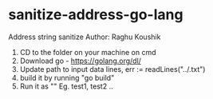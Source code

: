 # sanitize-address-go-lang
Address string sanitize
Author: Raghu Koushik

1. CD to the folder on your machine on cmd 
2. Download go - https://golang.org/dl/
3. Update path to input data 
  lines, err := readLines("../<fileName>.txt")
4. build it by running "go build"
5. Run it as "<Test name>" Eg. test1, test2 ..
